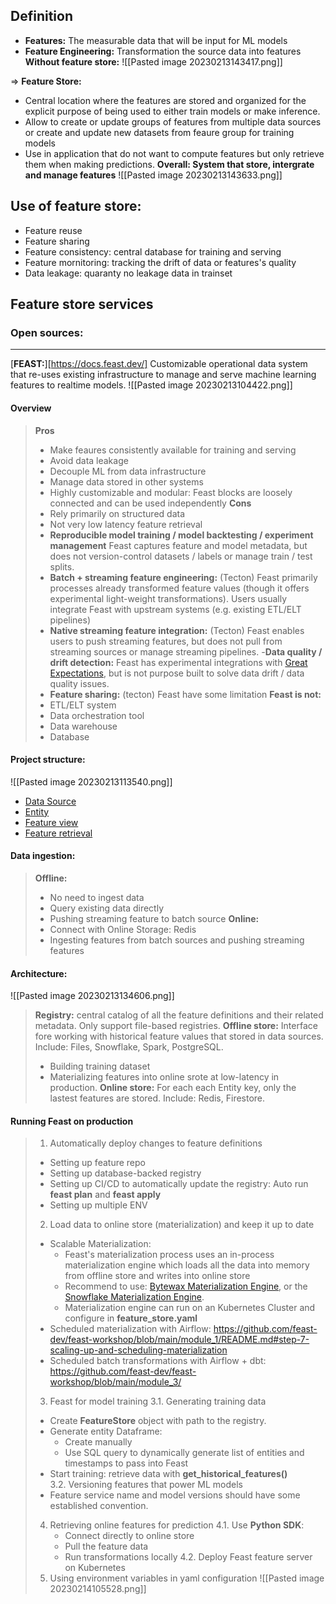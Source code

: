 ## Definition
- **Features:** The measurable data that will be input for ML models 
- **Feature Engineering:** Transformation the source data into features
**Without feature store:**
![[Pasted image 20230213143417.png]]

=> **Feature Store:** 
- Central location where the features are stored and organized for the explicit purpose of being used to either train models or make inference. 
- Allow to create or update groups of features from multiple data sources or create and update new datasets from feaure group for training models 
- Use in application that do not want to compute features but only retrieve them when making predictions.
**Overall: System that store, intergrate and manage features**
![[Pasted image 20230213143633.png]]

## Use of feature store:
- Feature reuse
- Feature sharing
- Feature consistency: central database for training and serving
- Feature mornitoring: tracking the drift of data or features's quality
- Data leakage: quaranty no leakage data in trainset

## Feature store services
### Open sources:
---
[**FEAST:**][https://docs.feast.dev/]
Customizable operational data system that re-uses existing infrastructure to manage and serve machine learning features to realtime models.
![[Pasted image 20230213104422.png]]
#### Overview

>**Pros** 
>	- Make feaures consistently available for training and serving 
>	- Avoid data leakage
>	- Decouple ML from data infrastructure
>	- Manage data stored in other systems
>	- Highly customizable and modular: Feast blocks are loosely connected and can be used independently
>**Cons** 
>	- Rely primarily on structured data
>	- Not very low latency feature retrieval
>	- **Reproducible model training / model backtesting / experiment management**
>		Feast captures feature and model metadata, but does not version-control datasets / labels or manage train / test splits.
>	- **Batch + streaming feature engineering:** (Tecton)
>		Feast primarily processes already transformed feature values (though it offers experimental light-weight transformations). Users usually integrate Feast with upstream systems (e.g. existing ETL/ELT pipelines)
>	- **Native streaming feature integration:** (Tecton)
>		Feast enables users to push streaming features, but does not pull from streaming sources or manage streaming pipelines.
>	-**Data quality / drift detection:**
>		Feast has experimental integrations with [Great Expectations](https://greatexpectations.io/), but is not purpose built to solve data drift / data quality issues.
>	- **Feature sharing:** (tecton) Feast have some limitation
> **Feast is not:**
> - ETL/ELT system
> - Data orchestration tool 
> - Data warehouse
> - Database

#### Project structure:
![[Pasted image 20230213113540.png]]
- [Data Source](https://docs.feast.dev/getting-started/concepts/data-ingestion)
- [Entity](https://docs.feast.dev/getting-started/concepts/entity)
- [Feature view](https://docs.feast.dev/getting-started/concepts/feature-view)
- [Feature retrieval](https://docs.feast.dev/getting-started/concepts/feature-retrieval) 
#### Data ingestion:
> **Offline:**
> 	- No need to ingest data 
> 	- Query existing data directly
> 	- Pushing streaming feature to batch source
> **Online:**
> 	- Connect with Online Storage: Redis
> 	- Ingesting features from batch sources and pushing streaming features

#### Architecture:
![[Pasted image 20230213134606.png]]

> **Registry:** central catalog of all the feature definitions and their related metadata. Only support file-based registries.
> **Offline store:** Interface fore working with historical feature values that stored in data sources. Include: Files, Snowflake, Spark, PostgreSQL.
> 	- Building training dataset 
> 	- Materializing features into online srote at low-latency in production.
> **Online store:** For each each Entity key, only the lastest features are stored. Include: Redis, Firestore.

#### Running Feast on production
> 1. Automatically deploy changes to feature definitions
> 	- Setting up feature repo
> 	- Setting up database-backed registry
> 	- Setting up CI/CD to automatically update the registry: Auto run **feast plan** and **feast apply**
> 	- Setting up multiple ENV
> 2. Load data to online store (materialization) and keep it up to date
> 	- Scalable Materialization:
> 		- Feast's materialization process uses an in-process materialization engine which loads all the data into memory from offline store and writes into online store
> 		- Recommend to use: [Bytewax Materialization Engine](https://docs.feast.dev/reference/batch-materialization/bytewax), or the [Snowflake Materialization Engine](https://docs.feast.dev/reference/batch-materialization/snowflake).
> 		- Materialization engine can run on an Kubernetes Cluster and configure in **feature_store.yaml**
> 	- Scheduled materialization with Airflow: https://github.com/feast-dev/feast-workshop/blob/main/module_1/README.md#step-7-scaling-up-and-scheduling-materialization
> 	- Scheduled batch transformations with Airflow + dbt: https://github.com/feast-dev/feast-workshop/blob/main/module_3/
> 3. Feast for model training
> 	3.1. Generating training data
> 	- Create **FeatureStore** object with path to the registry.
> 	- Generate entity Dataframe:
> 		- Create manually
> 		- Use SQL query to dynamically generate list of entities and timestamps to pass into Feast
> 	- Start training: retrieve data with **get_historical_features()**\
> 	3.2. Versioning features that power ML models
> 	- Feature service name and model versions should have some established convention.
> 4. Retrieving online features for prediction
> 	4.1. Use **Python SDK**:
> 		- Connect directly to online store
> 		- Pull the feature data
> 		- Run transformations locally
> 	4.2. Deploy Feast feature server on Kubernetes
> 5. Using environment variables in yaml configuration
>![[Pasted image 20230214105528.png]]



